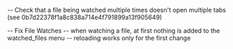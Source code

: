  --  Check that a file being watched multiple times
     doesn't open multiple tabs (see 0b7d22378f1a8c838a714e4f791899a13f905649)

 --  Fix File Watches
     -- when watching a file, at first nothing is added to the watched_files menu
     -- reloading works only for the first change

